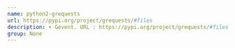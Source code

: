 ```yaml
---
name: python2-grequests
url: https://pypi.org/project/grequests/#files
description: + Gevent. URL : https://pypi.org/project/grequests/#files Groups : None
group: None
---
```

